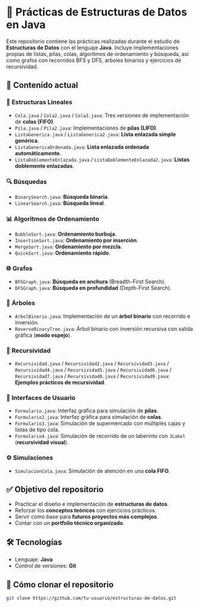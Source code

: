 # 🧠 Prácticas de Estructuras de Datos en Java

Este repositorio contiene las prácticas realizadas durante el estudio de **Estructuras de Datos** con el lenguaje **Java**. Incluye implementaciones propias de listas, pilas, colas, algoritmos de ordenamiento y búsqueda, así como grafos con recorridos BFS y DFS, árboles binarios y ejercicios de recursividad.

## 📁 Contenido actual

### 🔁 **Estructuras Lineales**

- `Cola.java` / `Cola2.java` / `Cola3.java`: Tres versiones de implementación de **colas (FIFO)**.
- `Pila.java` / `Pila2.java`: Implementaciones de **pilas (LIFO)**.
- `ListaGenerica.java` / `ListaGenerica2.java`: **Lista enlazada simple genérica**.
- `ListaGenericaOrdenada.java`: **Lista enlazada ordenada automáticamente**.
- `ListaDoblementeEnlazada.java` / `ListaDoblementeEnlazada2.java`: **Listas doblemente enlazadas**.

### 🔍 **Búsquedas**

- `BinarySearch.java`: **Búsqueda binaria**.
- `LinearSearch.java`: **Búsqueda lineal**.

### 📊 **Algoritmos de Ordenamiento**

- `BubbleSort.java`: **Ordenamiento burbuja**.
- `InsertionSort.java`: **Ordenamiento por inserción**.
- `MergeSort.java`: **Ordenamiento por mezcla**.
- `QuickSort.java`: **Ordenamiento rápido**.

### 🌐 **Grafos**

- `BFSGraph.java`: **Búsqueda en anchura** (Breadth-First Search).
- `DFSGraph.java`: **Búsqueda en profundidad** (Depth-First Search).

### 🌲 **Árboles**

- `ArbolBinario.java`: Implementación de un **árbol binario** con recorrido e inversión.
- `ReverseBinaryTree.java`: Árbol binario con inversión recursiva con salida gráfica (**modo espejo**).

### 🧩 **Recursividad**

- `Recursividad.java` / `Recursividad2.java` / `Recursividad3.java` / `Recursividad4.java` / `Recursividad5.java` / `Recursividad6.java` / `Recursividad7.java` / `Recursividad8.java` / `Recursividad9.java`: **Ejemplos prácticos de recursividad**.

### 🏢 **Interfaces de Usuario**

- `Formulario.java`: Interfaz gráfica para simulación de **pilas**.
- `Formulario2.java`: Interfaz gráfica para simulación de **colas**.
- `Formulario3.java`: Simulación de supermercado con múltiples cajas y listas de tipo cola.
- `Formulario4.java`: Simulación de recorrido de un laberinto con `JLabel` (**recursividad visual**).

### ⚙️ **Simulaciones**

- `SimulacionCola.java`: Simulación de atención en una **cola FIFO**.

## ✅ **Objetivo del repositorio**

- Practicar el diseño e implementación de **estructuras de datos**.
- Reforzar los **conceptos teóricos** con ejercicios prácticos.
- Servir como base para **futuros proyectos más complejos**.
- Contar con un **portfolio técnico organizado**.

## 🛠️ **Tecnologías**

- Lenguaje: **Java**
- Control de versiones: **Git**

## 🚀 **Cómo clonar el repositorio**

```bash
git clone https://github.com/tu-usuario/estructuras-de-datos.git
